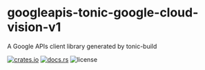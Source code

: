 # googleapis-tonic-google-cloud-vision-v1

A Google APIs client library generated by tonic-build

[![crates.io](https://img.shields.io/crates/v/googleapis-tonic-google-cloud-vision-v1)](https://crates.io/crates/googleapis-tonic-google-cloud-vision-v1)
[![docs.rs](https://img.shields.io/docsrs/googleapis-tonic-google-cloud-vision-v1)](https://docs.rs/googleapis-tonic-google-cloud-vision-v1)
![license](https://img.shields.io/crates/l/googleapis-tonic-google-cloud-vision-v1)
